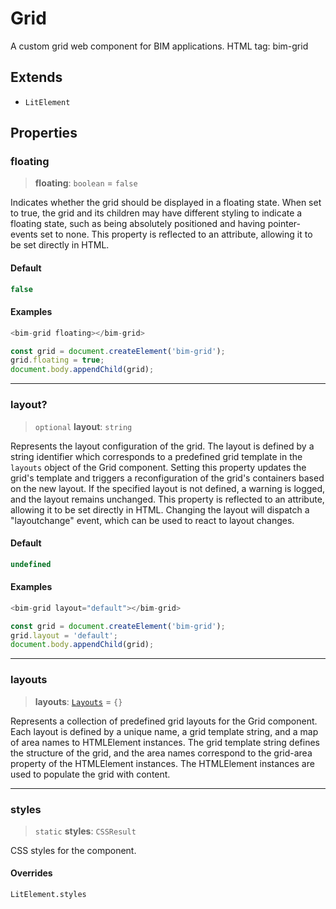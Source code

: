 # Grid

A custom grid web component for BIM applications. HTML tag: bim-grid

## Extends

- `LitElement`

## Properties

### floating

> **floating**: `boolean` = `false`

Indicates whether the grid should be displayed in a floating state. When set to true, the grid and its children may have different styling to indicate a floating state, such as being absolutely positioned and having pointer-events set to none. This property is reflected to an attribute, allowing it to be set directly in HTML.

#### Default

```ts
false
```

#### Examples

```ts
<bim-grid floating></bim-grid>
```

```ts
const grid = document.createElement('bim-grid');
grid.floating = true;
document.body.appendChild(grid);
```

***

### layout?

> `optional` **layout**: `string`

Represents the layout configuration of the grid. The layout is defined by a string identifier which corresponds to a predefined grid template in the `layouts` object of the Grid component. Setting this property updates the grid's template and triggers a reconfiguration of the grid's containers based on the new layout. If the specified layout is not defined, a warning is logged, and the layout remains unchanged. This property is reflected to an attribute, allowing it to be set directly in HTML. Changing the layout will dispatch a "layoutchange" event, which can be used to react to layout changes.

#### Default

```ts
undefined
```

#### Examples

```ts
<bim-grid layout="default"></bim-grid>
```

```ts
const grid = document.createElement('bim-grid');
grid.layout = 'default';
document.body.appendChild(grid);
```

***

### layouts

> **layouts**: [`Layouts`](../interfaces/Layouts.md) = `{}`

Represents a collection of predefined grid layouts for the Grid component.
Each layout is defined by a unique name, a grid template string, and a map of area names to HTMLElement instances.
The grid template string defines the structure of the grid, and the area names correspond to the grid-area property of the HTMLElement instances.
The HTMLElement instances are used to populate the grid with content.

***

### styles

> `static` **styles**: `CSSResult`

CSS styles for the component.

#### Overrides

`LitElement.styles`
